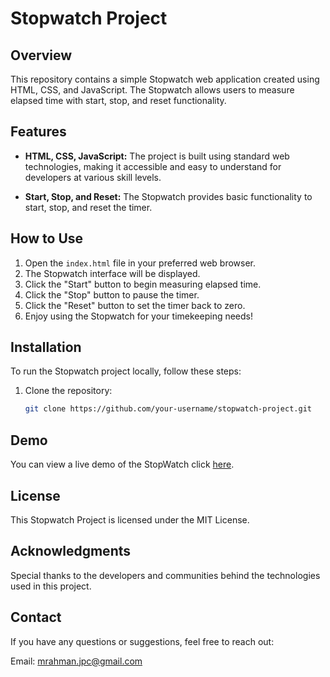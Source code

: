# Stopwatch Project

## Overview

This repository contains a simple Stopwatch web application created using HTML, CSS, and JavaScript. The Stopwatch allows users to measure elapsed time with start, stop, and reset functionality.

## Features

- **HTML, CSS, JavaScript:** The project is built using standard web technologies, making it accessible and easy to understand for developers at various skill levels.

- **Start, Stop, and Reset:** The Stopwatch provides basic functionality to start, stop, and reset the timer.

## How to Use

1. Open the `index.html` file in your preferred web browser.
2. The Stopwatch interface will be displayed.
3. Click the "Start" button to begin measuring elapsed time.
4. Click the "Stop" button to pause the timer.
5. Click the "Reset" button to set the timer back to zero.
6. Enjoy using the Stopwatch for your timekeeping needs!

## Installation

To run the Stopwatch project locally, follow these steps:

1. Clone the repository:

   ```bash
   git clone https://github.com/your-username/stopwatch-project.git

## Demo
You can view a live demo of the StopWatch click [here](https://rahman4758.github.io/Stopwatch/).

## License

This Stopwatch Project is licensed under the MIT License.

## Acknowledgments

Special thanks to the developers and communities behind the technologies used in this project.

## Contact

If you have any questions or suggestions, feel free to reach out:

Email: mrahman.jpc@gmail.com

